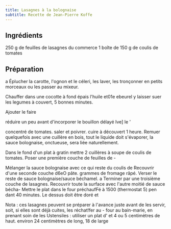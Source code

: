 ```yaml
---
title: Lasagnes à la bolognaise
subtitle: Recette de Jean-Pierre Koffe
---
```


<link rel="stylesheet" href="https://raw.githubusercontent.com/markdowncss/splendor/master/css/splendor.css">

<script src="https://gist.github.com/christianfelicite/e6fe830d808c701c3b588eb00a6c2928.js?file=bechamel.md"></script>

<script src="https://gist.github.com/christianfelicite/e6fe830d808c701c3b588eb00a6c2928.js?file=bolognaise.md"></script>


## Ingrédients
250 g de feuilles de lasagnes du commerce 
1 boîte de 150 g de coulis de tomates

## Préparation

a Éplucher la carotte, l'ognon et le céleri, les laver, les tronçonner en petits morceaux ou les passer au mixeur.

Chauffer dans une cocotte à fond épais l'huile et01e ebeurel y laisser suer les legumes à couvert, 5 bonnes minutes.

Ajouter le faire 

réduire un peu avant d'incorporer le bouillon délayé Ive] le ' 

concentré de tomates. saler et poivrer. cuire à découvert 1 heure. 
Remuer quelquefois avec une cuillère en bois, tout le liquide doit 
s'évaporer, la sauce bolognaise, onctueuse, sera liée naturellement. 

Dans le fond d'un plat à gratin mettre 2 cuillères à soupe de 
coulis de tomates. Poser une première couche de feuilles de - 

Mélanger la sauce bolognaise avec ce qui reste du coulis de 
Recouvrir d'une seconde couche d6eO pâte. 
grammes de fromage râpé. 
Verser le reste de sauce bolognaise/sauce béchamel. 
a Terminer par une troisième couche de lasagnes. 
Recouvrir toute la surface avec l'autre moitié de sauce bécha- 
Mettre le plat dans le four préchaufFé à 1500 (thermostat 5) pen 
dant 40 minutes. Le dessus doit être doré et 

Nota : ces lasagnes peuvent se préparer à l'avance
juste avant de les servir, soit, si elles sont déjà cuites, les réchat!fer au - 
four au bain-marie, en prenant soin de les 
Ustensiles : utiliser un plat d' 
et 4 ou 5 centimètres de haut. 
environ 24 centimètres de long, 18 de large 

